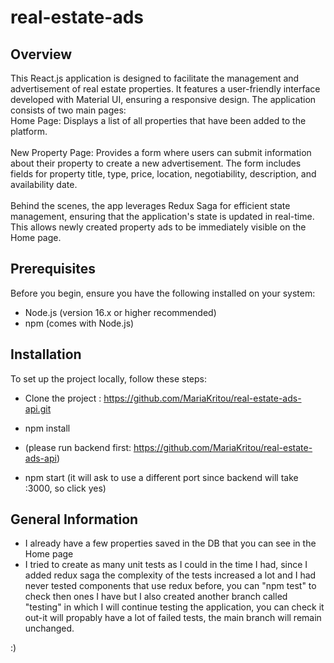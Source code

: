 # real-estate-ads

## Overview

This React.js application is designed to facilitate the management and advertisement of real estate properties. It features a user-friendly interface developed with Material UI, ensuring a responsive design. The application consists of two main pages:
<br />
Home Page: Displays a list of all properties that have been added to the platform.<br />
<br />
New Property Page: Provides a form where users can submit information about their property to create a new advertisement. The form includes fields for property title, type, price, location,  negotiability, description, and availability date.<br />
<br />
Behind the scenes, the app leverages Redux Saga for efficient state management, ensuring that the application's state is updated in real-time. This allows newly created property ads to be immediately visible on the Home page.

## Prerequisites

Before you begin, ensure you have the following installed on your system:
- Node.js (version 16.x or higher recommended)
- npm (comes with Node.js)
  
## Installation

To set up the project locally, follow these steps:

- Clone the project : https://github.com/MariaKritou/real-estate-ads-api.git
- npm install

- (please run backend first: https://github.com/MariaKritou/real-estate-ads-api)
- npm start (it will ask to use a different port since backend will take :3000, so click yes)

## General Information

- I already have a few properties saved in the DB that you can see in the Home page
- I tried to create as many unit tests as I could in the time I had, since I added redux saga the complexity of the tests increased a lot and I had never tested components that use redux before, you can "npm test" to check then ones I have but I also created another branch called "testing" in which I will continue testing the application, you can check it out-it will propably have a lot of failed tests, the main branch will remain unchanged.

:)

